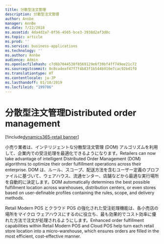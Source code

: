 ```yaml
---
title: 分散型注文管理
description: 分散型注文管理
author: Annbe
manager: AnnBe
ms.date: 7/22/2018
ms.assetid: 4da4d2a7-0f56-4565-bce3-3938d2af3d0c
ms.topic: article
ms.prod: ''
ms.service: business-applications
ms.technology: ''
ms.author: Annbe
audience: Admin
ms.openlocfilehash: c7d6b7044538f8569129e6f39bf4ff749ee21c72
ms.sourcegitcommit: 0c8ca4eaf47f7f4b83f1b544b910e7cac92bd1f0
ms.translationtype: HT
ms.contentlocale: ja-JP
ms.lasthandoff: 01/10/2019
ms.locfileid: "199706"
---
```

#  <a name="distributed-order-management"></a><span data-ttu-id="b65be-103">分散型注文管理</span><span class="sxs-lookup"><span data-stu-id="b65be-103">Distributed order management</span></span>

[!include[dynamics365-retail banner](../includes/dynamics365-retail.md)]






<span data-ttu-id="b65be-104">小売り業者は、インテリジェントな分散型注文管理 (DOM) アルゴリズムを利用して、企業内での受注処理を最適化できるようになります。</span><span class="sxs-lookup"><span data-stu-id="b65be-104">Retailers can now take advantage of intelligent Distributed Order Management (DOM) algorithms to optimize their order fulfillment operations across their enterprise.</span></span> <span data-ttu-id="b65be-105">DOM は、ルール、スコープ、配送方法を含むユーザー定義のプロファイルに基づいて、ウェアハウス、流通センター、店舗などから最適な実行場所を自動的に決定します。</span><span class="sxs-lookup"><span data-stu-id="b65be-105">DOM automatically determines the best possible fulfillment location across warehouses, distribution centers, or even stores based on user-definable profiles containing the rules, scope, and delivery methods.</span></span>

<span data-ttu-id="b65be-106">Retail Modern POS とクラウド POS の強化された受注処理機能は、各小売店の場所をマイクロ ウェアハウスにするのに役立ち、最も効果的でコスト効率に優れた方法で注文が処理されるようにします。</span><span class="sxs-lookup"><span data-stu-id="b65be-106">Enhanced order fulfillment capabilities within Retail Modern POS and Cloud POS help turn each retail store location into a micro-warehouse, which ensures orders are filled in the most efficient, cost-effective manner.</span></span>
